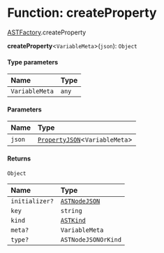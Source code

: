 # Function: createProperty

[ASTFactory](/en/auto-docs/variable-core/modules/ASTFactory.md).createProperty

**createProperty**<`VariableMeta`>(`json`): `Object`

#### Type parameters

| Name | Type |
| :------ | :------ |
| `VariableMeta` | `any` |

#### Parameters

| Name | Type |
| :------ | :------ |
| `json` | [`PropertyJSON`](/en/auto-docs/variable-core/types/PropertyJSON.md)<`VariableMeta`> |

#### Returns

`Object`

| Name | Type |
| :------ | :------ |
| `initializer?` | [`ASTNodeJSON`](/en/auto-docs/variable-core/interfaces/ASTNodeJSON.md) |
| `key` | `string` |
| `kind` | [`ASTKind`](/en/auto-docs/variable-core/enums/ASTKind.md) |
| `meta?` | `VariableMeta` |
| `type?` | `ASTNodeJSONOrKind` |
